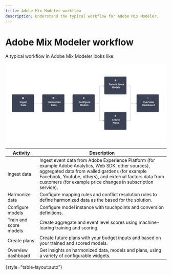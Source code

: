 ```yaml
---
title: Adobe Mix Modeler workflow
description: Understand the typical workflow for Adobe Mix Modeler.
---
```


# Adobe Mix Modeler workflow

A typical workflow in Adobe Mix Modeler looks like:

![Alt text](../assets/ApplicationWorkflow.svg)

| Activity | Description |
|---|---|
| Ingest data | Ingest event data from Adobe Experience Platform (for example Adobe Analytics, Web SDK, other sources), aggregated data from walled gardens (for example Facebook, Youtube, others), and external factors data from customers (for example price changes in subscription service). |
| Harmonize data | Configure mapping rules and conflict resolution rules to define harmonized data as the based for the solution. |
| Configure models | Configure model instance with touchpoints and conversion definitions. |
| Train and score models | Create aggregate and event level scores using machine-learing training and scoring.  |
| Create plans |  Create future plans with your budget inputs and based on your trained and scored models. |
| Overview dashboard | Get insights on harmonized data, models and plans, using a variety of configurable widgets. |

{style="table-layout:auto"}


